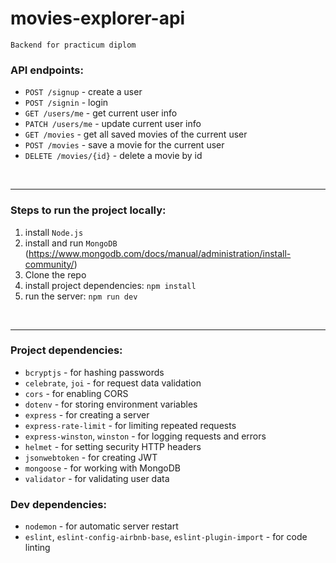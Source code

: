 # movies-explorer-api   
    Backend for practicum diplom

### API endpoints:
* `POST /signup` - create a user
* `POST /signin` - login
* `GET /users/me` - get current user info
* `PATCH /users/me` - update current user info
* `GET /movies` - get all saved movies of the current user
* `POST /movies` - save a movie for the current user
* `DELETE /movies/{id}` - delete a movie by id


<br/>

----
### Steps to run the project locally:
1. install `Node.js`
2. install and run `MongoDB` (https://www.mongodb.com/docs/manual/administration/install-community/) 
3. Clone the repo
4. install project dependencies: `npm install`
5. run the server: `npm run dev`

<br/>

----
### Project dependencies:
* `bcryptjs` - for hashing passwords
* `celebrate`, `joi` - for request data validation
* `cors` - for enabling CORS 
* `dotenv` - for storing environment variables
* `express` - for creating a server
* `express-rate-limit` - for limiting repeated requests
* `express-winston`, `winston` - for logging requests and errors
* `helmet` - for setting security HTTP headers
* `jsonwebtoken` - for creating JWT
* `mongoose` - for working with MongoDB 
* `validator` - for validating user data
  
### Dev dependencies:
* `nodemon` - for automatic server restart
* `eslint`, `eslint-config-airbnb-base`, `eslint-plugin-import` - for code linting